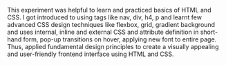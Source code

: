 This experiment was helpful to learn and practiced basics of HTML and CSS. I got introduced to using tags like nav, div, h4, p and learnt few advanced CSS design techniques like flexbox, grid, gradient background and uses internal, inline and external CSS and attribute definition in short-hand form, pop-up transitions on hover, applying new font to entire page. Thus, applied fundamental design principles to create a visually appealing and user-friendly frontend
interface using HTML and CSS.

